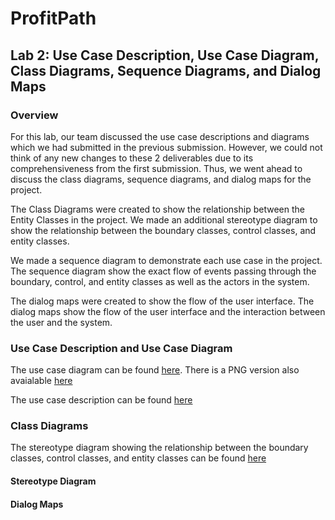 # ProfitPath
## Lab 2: Use Case Description, Use Case Diagram, Class Diagrams, Sequence Diagrams, and Dialog Maps

### Overview
For this lab, our team discussed the use case descriptions and diagrams which we had submitted in the previous submission. However, we could not think of any new changes to these 2 deliverables due to its comprehensiveness from the first submission. Thus, we went ahead to discuss the class diagrams, sequence diagrams, and dialog maps for the project. 

The Class Diagrams were created to show the relationship between the Entity Classes in the project. We made an additional stereotype diagram to show the relationship between the boundary classes, control classes, and entity classes.

We made a sequence diagram to demonstrate each use case in the project. The sequence diagram show the exact flow of events passing through the boundary, control, and entity classes as well as the actors in the system.

The dialog maps were created to show the flow of the user interface. The dialog maps show the flow of the user interface and the interaction between the user and the system.

### Use Case Description and Use Case Diagram

The use case diagram can be found [here](./Use%20Case%20Diagram.pdf). There is a PNG version also avaialable [here](./Use%20Case%20Diagram%20PNG.png)

The use case description can be found [here](./Use%20Case%20Descriptions.pdf)

### Class Diagrams

The stereotype diagram showing the relationship between the boundary classes, control classes, and entity classes can be found [here](./Stereotype%20Diagram.pdf)

#### Stereotype Diagram

#### Dialog Maps